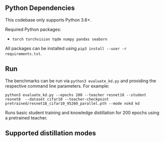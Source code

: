 ## Python Dependencies
This codebase only supports Python 3.6+.

Required Python packages:
- `torch torchvision tqdm numpy pandas seaborn`

All packages can be installed using `pip3 install --user -r requirements.txt`.

## Run
The benchmarks can be run via `python3 evaluate_kd.py` and providing the
respective command line parameters. For example:

`python3 evaluate_kd.py --epochs 200 --teacher resnet18 --student resnet8  --dataset cifar10 --teacher-checkpoint pretrained/resnet18_cifar10_95260_parallel.pth --mode nokd kd`

Runs basic student training and knowledge distillation for 200 epochs using a
pretrained teacher.


## Supported distillation modes
